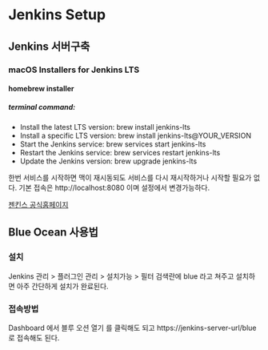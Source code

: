 # Jenkins Setup

## Jenkins 서버구축

### macOS Installers for Jenkins LTS

#### homebrew installer

##### terminal command:

* Install the latest LTS version: brew install jenkins-lts
* Install a specific LTS version: brew install jenkins-lts@YOUR_VERSION
* Start the Jenkins service: brew services start jenkins-lts
* Restart the Jenkins service: brew services restart jenkins-lts
* Update the Jenkins version: brew upgrade jenkins-lts

한번 서비스를 시작하면 맥이 재시동되도 서비스를 다시 재시작하거나 시작할 필요가 없다.
기본 접속은 http://localhost:8080 이며 설정에서 변경가능하다.

[젠킨스 공식홈페이지](https://www.jenkins.io/download/lts/macos/)

## Blue Ocean 사용법

### 설치

Jenkins 관리 > 플러그인 관리 > 설치가능 > 필터 검색란에 blue 라고 쳐주고 설치하면 아주 간단하게 설치가 완료된다.

### 접속방법

Dashboard 에서 블루 오션 열기 를 클릭해도 되고 https://jenkins-server-url/blue 로 접속해도 된다.